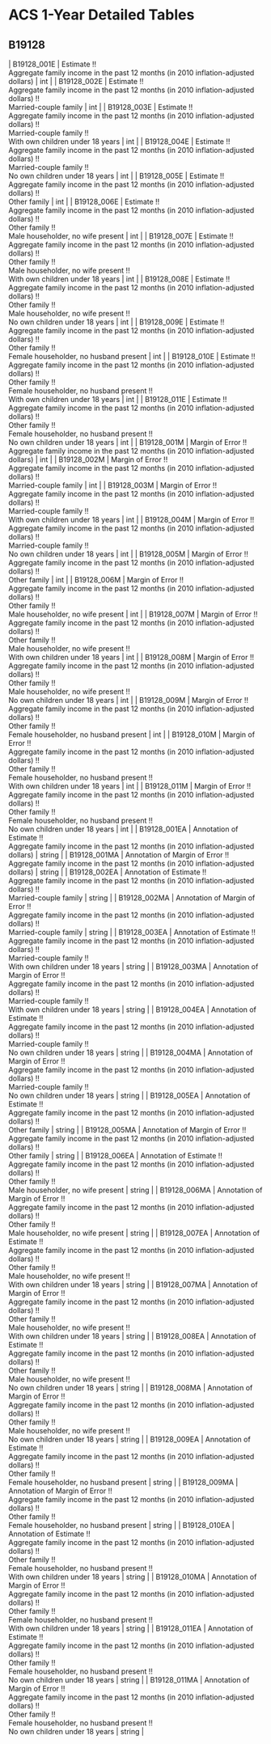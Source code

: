 # ACS 1-Year Detailed Tables

## B19128

| B19128_001E | Estimate !!<br>Aggregate family income in the past 12 months (in 2010 inflation-adjusted dollars) | int |
| B19128_002E | Estimate !!<br>Aggregate family income in the past 12 months (in 2010 inflation-adjusted dollars) !!<br>Married-couple family | int |
| B19128_003E | Estimate !!<br>Aggregate family income in the past 12 months (in 2010 inflation-adjusted dollars) !!<br>Married-couple family !!<br>With own children under 18 years | int |
| B19128_004E | Estimate !!<br>Aggregate family income in the past 12 months (in 2010 inflation-adjusted dollars) !!<br>Married-couple family !!<br>No own children under 18 years | int |
| B19128_005E | Estimate !!<br>Aggregate family income in the past 12 months (in 2010 inflation-adjusted dollars) !!<br>Other family | int |
| B19128_006E | Estimate !!<br>Aggregate family income in the past 12 months (in 2010 inflation-adjusted dollars) !!<br>Other family !!<br>Male householder, no wife present | int |
| B19128_007E | Estimate !!<br>Aggregate family income in the past 12 months (in 2010 inflation-adjusted dollars) !!<br>Other family !!<br>Male householder, no wife present !!<br>With own children under 18 years | int |
| B19128_008E | Estimate !!<br>Aggregate family income in the past 12 months (in 2010 inflation-adjusted dollars) !!<br>Other family !!<br>Male householder, no wife present !!<br>No own children under 18 years | int |
| B19128_009E | Estimate !!<br>Aggregate family income in the past 12 months (in 2010 inflation-adjusted dollars) !!<br>Other family !!<br>Female householder, no husband present | int |
| B19128_010E | Estimate !!<br>Aggregate family income in the past 12 months (in 2010 inflation-adjusted dollars) !!<br>Other family !!<br>Female householder, no husband present !!<br>With own children under 18 years | int |
| B19128_011E | Estimate !!<br>Aggregate family income in the past 12 months (in 2010 inflation-adjusted dollars) !!<br>Other family !!<br>Female householder, no husband present !!<br>No own children under 18 years | int |
| B19128_001M | Margin of Error !!<br>Aggregate family income in the past 12 months (in 2010 inflation-adjusted dollars) | int |
| B19128_002M | Margin of Error !!<br>Aggregate family income in the past 12 months (in 2010 inflation-adjusted dollars) !!<br>Married-couple family | int |
| B19128_003M | Margin of Error !!<br>Aggregate family income in the past 12 months (in 2010 inflation-adjusted dollars) !!<br>Married-couple family !!<br>With own children under 18 years | int |
| B19128_004M | Margin of Error !!<br>Aggregate family income in the past 12 months (in 2010 inflation-adjusted dollars) !!<br>Married-couple family !!<br>No own children under 18 years | int |
| B19128_005M | Margin of Error !!<br>Aggregate family income in the past 12 months (in 2010 inflation-adjusted dollars) !!<br>Other family | int |
| B19128_006M | Margin of Error !!<br>Aggregate family income in the past 12 months (in 2010 inflation-adjusted dollars) !!<br>Other family !!<br>Male householder, no wife present | int |
| B19128_007M | Margin of Error !!<br>Aggregate family income in the past 12 months (in 2010 inflation-adjusted dollars) !!<br>Other family !!<br>Male householder, no wife present !!<br>With own children under 18 years | int |
| B19128_008M | Margin of Error !!<br>Aggregate family income in the past 12 months (in 2010 inflation-adjusted dollars) !!<br>Other family !!<br>Male householder, no wife present !!<br>No own children under 18 years | int |
| B19128_009M | Margin of Error !!<br>Aggregate family income in the past 12 months (in 2010 inflation-adjusted dollars) !!<br>Other family !!<br>Female householder, no husband present | int |
| B19128_010M | Margin of Error !!<br>Aggregate family income in the past 12 months (in 2010 inflation-adjusted dollars) !!<br>Other family !!<br>Female householder, no husband present !!<br>With own children under 18 years | int |
| B19128_011M | Margin of Error !!<br>Aggregate family income in the past 12 months (in 2010 inflation-adjusted dollars) !!<br>Other family !!<br>Female householder, no husband present !!<br>No own children under 18 years | int |
| B19128_001EA | Annotation of Estimate !!<br>Aggregate family income in the past 12 months (in 2010 inflation-adjusted dollars) | string |
| B19128_001MA | Annotation of Margin of Error !!<br>Aggregate family income in the past 12 months (in 2010 inflation-adjusted dollars) | string |
| B19128_002EA | Annotation of Estimate !!<br>Aggregate family income in the past 12 months (in 2010 inflation-adjusted dollars) !!<br>Married-couple family | string |
| B19128_002MA | Annotation of Margin of Error !!<br>Aggregate family income in the past 12 months (in 2010 inflation-adjusted dollars) !!<br>Married-couple family | string |
| B19128_003EA | Annotation of Estimate !!<br>Aggregate family income in the past 12 months (in 2010 inflation-adjusted dollars) !!<br>Married-couple family !!<br>With own children under 18 years | string |
| B19128_003MA | Annotation of Margin of Error !!<br>Aggregate family income in the past 12 months (in 2010 inflation-adjusted dollars) !!<br>Married-couple family !!<br>With own children under 18 years | string |
| B19128_004EA | Annotation of Estimate !!<br>Aggregate family income in the past 12 months (in 2010 inflation-adjusted dollars) !!<br>Married-couple family !!<br>No own children under 18 years | string |
| B19128_004MA | Annotation of Margin of Error !!<br>Aggregate family income in the past 12 months (in 2010 inflation-adjusted dollars) !!<br>Married-couple family !!<br>No own children under 18 years | string |
| B19128_005EA | Annotation of Estimate !!<br>Aggregate family income in the past 12 months (in 2010 inflation-adjusted dollars) !!<br>Other family | string |
| B19128_005MA | Annotation of Margin of Error !!<br>Aggregate family income in the past 12 months (in 2010 inflation-adjusted dollars) !!<br>Other family | string |
| B19128_006EA | Annotation of Estimate !!<br>Aggregate family income in the past 12 months (in 2010 inflation-adjusted dollars) !!<br>Other family !!<br>Male householder, no wife present | string |
| B19128_006MA | Annotation of Margin of Error !!<br>Aggregate family income in the past 12 months (in 2010 inflation-adjusted dollars) !!<br>Other family !!<br>Male householder, no wife present | string |
| B19128_007EA | Annotation of Estimate !!<br>Aggregate family income in the past 12 months (in 2010 inflation-adjusted dollars) !!<br>Other family !!<br>Male householder, no wife present !!<br>With own children under 18 years | string |
| B19128_007MA | Annotation of Margin of Error !!<br>Aggregate family income in the past 12 months (in 2010 inflation-adjusted dollars) !!<br>Other family !!<br>Male householder, no wife present !!<br>With own children under 18 years | string |
| B19128_008EA | Annotation of Estimate !!<br>Aggregate family income in the past 12 months (in 2010 inflation-adjusted dollars) !!<br>Other family !!<br>Male householder, no wife present !!<br>No own children under 18 years | string |
| B19128_008MA | Annotation of Margin of Error !!<br>Aggregate family income in the past 12 months (in 2010 inflation-adjusted dollars) !!<br>Other family !!<br>Male householder, no wife present !!<br>No own children under 18 years | string |
| B19128_009EA | Annotation of Estimate !!<br>Aggregate family income in the past 12 months (in 2010 inflation-adjusted dollars) !!<br>Other family !!<br>Female householder, no husband present | string |
| B19128_009MA | Annotation of Margin of Error !!<br>Aggregate family income in the past 12 months (in 2010 inflation-adjusted dollars) !!<br>Other family !!<br>Female householder, no husband present | string |
| B19128_010EA | Annotation of Estimate !!<br>Aggregate family income in the past 12 months (in 2010 inflation-adjusted dollars) !!<br>Other family !!<br>Female householder, no husband present !!<br>With own children under 18 years | string |
| B19128_010MA | Annotation of Margin of Error !!<br>Aggregate family income in the past 12 months (in 2010 inflation-adjusted dollars) !!<br>Other family !!<br>Female householder, no husband present !!<br>With own children under 18 years | string |
| B19128_011EA | Annotation of Estimate !!<br>Aggregate family income in the past 12 months (in 2010 inflation-adjusted dollars) !!<br>Other family !!<br>Female householder, no husband present !!<br>No own children under 18 years | string |
| B19128_011MA | Annotation of Margin of Error !!<br>Aggregate family income in the past 12 months (in 2010 inflation-adjusted dollars) !!<br>Other family !!<br>Female householder, no husband present !!<br>No own children under 18 years | string |

